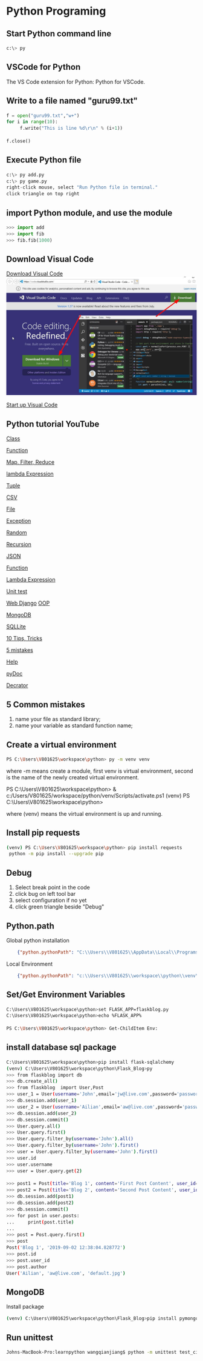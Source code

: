 # Python Programing

## Start Python command line

```python
c:\> py
```

## VSCode for Python

The VS Code extension for Python: Python for VSCode.

## Write to a file named "guru99.txt"
```python
f = open("guru99.txt","w+")
for i in range(10):
     f.write("This is line %d\r\n" % (i+1))

f.close()
```

## Execute Python file

```python
c:\> py add.py
c:\> py game.py
right-click mouse, select "Run Python file in terminal."
click triangle on top right
```

## import Python module, and use the module

```python
>>> import add
>>> import fib
>>> fib.fib(1000)
```

## Download Visual Code

[Download Visual Code](https://code.visualstudio.com/)
![web page](vscode.jpg)

[Start up Visual Code](https://code.visualstudio.com/docs?start=true)

## Python tutorial YouTube

[Class](https://www.youtube.com/watch?v=apACNr7DC_s)

[Function](https://www.youtube.com/watch?v=NE97ylAnrz4&list=PLi01XoE8jYohWFPpC17Z-wWhPOSuh8Er-&index=12)

[Map, Filter, Reduce](https://www.youtube.com/watch?v=hUes6y2b--0)

[lambda Expression](https://www.youtube.com/watch?v=25ovCm9jKfA)

[Tuple](https://www.youtube.com/watch?v=NI26dqhs2Rk)

[CSV](https://www.youtube.com/watch?v=Xi52tx6phRU)

[File](https://www.youtube.com/watch?v=4mX0uPQFLDU)

[Exception](https://www.youtube.com/watch?v=nlCKrKGHSSk)

[Random](https://www.youtube.com/watch?v=zWL3z7NMqAs)

[Recursion](https://www.youtube.com/watch?v=Qk0zUZW-U_M)

[JSON](https://www.youtube.com/watch?v=pTT7HMqDnJw)

[Function](https://www.youtube.com/watch?v=NE97ylAnrz4)

[Lambda Expression](https://www.youtube.com/watch?v=25ovCm9jKfA)

[Unit test](https://www.youtube.com/watch?v=1Lfv5tUGsn8)

[Web Django](https://www.youtube.com/watch?v=OTmQOjsl0eg)
[OOP](https://www.youtube.com/watch?v=qiSCMNBIP2g)

[MongoDB](https://www.youtube.com/watch?v=onuOSdOWcqQ)

[SQLLite](https://www.youtube.com/watch?v=pd-0G0MigUA)

[10 Tips, Tricks](https://www.youtube.com/watch?v=C-gEQdGVXbk&t=21s)

[5 mistakes](https://www.youtube.com/watch?v=zdJEYhA2AZQ&t=104s)

[Help](https://www.youtube.com/watch?v=BVXv0-1Rcc8&list=PLi01XoE8jYohWFPpC17Z-wWhPOSuh8Er-&index=8)

[pyDoc](https://www.youtube.com/watch?v=URBSvqib0xw&list=PLi01XoE8jYohWFPpC17Z-wWhPOSuh8Er-&index=33)

[Decrator](https://www.youtube.com/watch?v=FsAPt_9Bf3U)

## 5 Common mistakes
1. name your file as standard library;
2. name your variable as standard function name;

## Create a virtual environment
```bash
PS C:\Users\V801625\workspace\python> py -m venv venv
```
where -m means create a module, first venv is virtual environment, second is the name of the newly created virtual environment.

PS C:\Users\V801625\workspace\python> & c:/Users/V801625/workspace/python/venv/Scripts/activate.ps1
(venv) PS C:\Users\V801625\workspace\python>

where (venv) means the virtual environment is up and running.

## Install pip requests

```bash
(venv) PS C:\Users\V801625\workspace\python> pip install requests
 python -m pip install --upgrade pip
```

## Debug
1. Select break point in the code
2. click bug on left tool bar
3. select configuration if no yet
4. click green triangle beside "Debug"

## Python.path
Global python installation
```json
    {"python.pythonPath": "C:\\Users\\V801625\\AppData\\Local\\Programs\\Python\\Python37\\python.exe",}
```
Local Environment
```json
    {"python.pythonPath": "c:\\Users\\V801625\\workspace\\python\\venv\\Scripts\\python.exe",}
```

## Set/Get Environment Variables

```sh
C:\Users\V801625\workspace\python>set FLASK_APP=flaskblog.py
C:\Users\V801625\workspace\python>echo %FLASK_APP%

PS C:\Users\V801625\workspace\python> Get-ChildItem Env:
```

## install database sql package

```bash
C:\Users\V801625\workspace\python>pip install flask-sqlalchemy
(venv) C:\Users\V801625\workspace\python\Flask_Blog>py
>>> from flaskblog import db
>>> db.create_all()
>>> from flaskblog  import User,Post
>>> user_1 = User(username='John',email='jw@live.com',password='password')
>>> db.session.add(user_1)
>>> user_2 = User(username='Ailian',email='aw@live.com',password='password')
>>> db.session.add(user_2)
>>> db.session.commit()
>>> User.query.all()
>>> User.query.first()
>>> User.query.filter_by(username='John').all()
>>> User.query.filter_by(username='John').first()
>>> user = User.query.filter_by(username='John').first()
>>> user.id
>>> user.username
>>> user = User.query.get(2)

>>> post1 = Post(title='Blog 1', content='First Post Content', user_id=user.id)
>>> post2 = Post(title='Blog 2', content='Second Post Content', user_id=user.id)
>>> db.session.add(post1)
>>> db.session.add(post2)
>>> db.session.commit()
>>> for post in user.posts:
...     print(post.title)
...
>>> post = Post.query.first()
>>> post
Post('Blog 1', '2019-09-02 12:38:04.828772')
>>> post.id
>>> post.user_id
>>> post.author
User('Ailian', 'aw@live.com', 'default.jpg')
```
## MongoDB
Install package
```bash
(venv) C:\Users\V801625\workspace\python\Flask_Blog>pip install pymongo
```

## Run unittest
```bash
Johns-MacBook-Pro:learnpython wangqianjiang$ python -m unittest test_circle
```